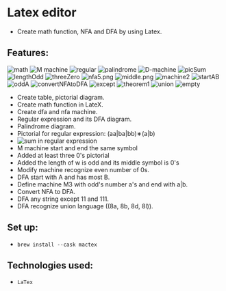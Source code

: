# Latex editor

- Create math function, NFA and DFA by using Latex.

## Features:
![math](math.png)
![M machine](mMachine.png)
![regular](regrex.png)
![palindrome](palindrome.png)
![D-machine](D-machine.png)
![picSum](picSum.png)
![lengthOdd](lengthOdd.png)
![threeZero](three0.png)
![nfa5.png](nfa5.png)
![middle.png](middle.png)
![machine2](machine2.png)
![startAB](startAB.png)
![oddA](oddAendB.png)
![convertNFAtoDFA](convertNFAtoDFA.png)
![except](except.png)
![theorem1](theorem1.png)
![union](union.png)
![empty](empty.png)


- Create table, pictorial diagram.
- Create math function in LateX.
- Create dfa and nfa machine.
- Regular expression and its DFA diagram.
- Palindrome diagram.
- Pictorial for regular expression: (aa|ba|bb)∗(a|b)
- ![sum](sum.png) in regular expression
- M machine start and end the same symbol
- Added at least three 0's pictorial
- Added the length of w is odd and its middle symbol is 0's
- Modify machine recognize even number of 0s.
- DFA start with A and has most B.
- Define machine M3 with odd's number a's and end with a|b.
- Convert NFA to DFA.
- DFA any string except 11 and 111.
- DFA recognize union language ((8a, 8b, 8d, 8l)).
## Set up:
- `brew install --cask mactex`

## Technologies used:
- `LaTex`

